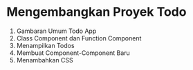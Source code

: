 # Mengembangkan Proyek Todo
1. Gambaran Umum Todo App
2. Class Component dan Function Component
3. Menampilkan Todos
4. Membuat Component-Component Baru
5. Menambahkan CSS